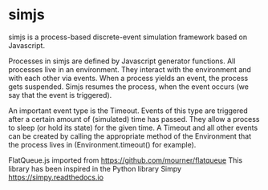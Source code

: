 # simjs

simjs is a process-based discrete-event simulation framework based on Javascript.

Processes in simjs are defined by Javascript generator functions. All processes live in an environment. They interact with the environment and with each other via events. When a process yields an event, the process gets suspended. Simjs resumes the process, when the event occurs (we say that the event is triggered).

An important event type is the Timeout. Events of this type are triggered after a certain amount of (simulated) time has passed. They allow a process to sleep (or hold its state) for the given time. A Timeout and all other events can be created by calling the appropriate method of the Environment that the process lives in (Environment.timeout() for example).

FlatQueue.js imported from https://github.com/mourner/flatqueue
This library has been inspired in the Python library Simpy https://simpy.readthedocs.io
